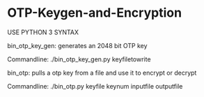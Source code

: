 # OTP-Keygen-and-Encryption
USE PYTHON 3 SYNTAX


bin_otp_key_gen: generates an 2048 bit OTP key

Commandline: ./bin_otp_key_gen.py keyfiletowrite



bin_otp: pulls a otp key from a file and use it to encrypt or decrypt

Commandline: ./bin_otp.py keyfile keynum inputfile outputfile
